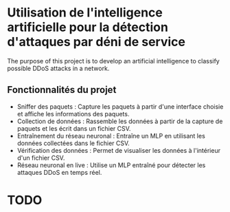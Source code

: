# Utilisation de l'intelligence artificielle pour la détection d'attaques par déni de service
The purpose of this project is to develop an artificial intelligence to classify possible DDoS attacks in a network.

## Fonctionnalités du projet
- Sniffer des paquets : Capture les paquets à partir d'une interface choisie et affiche les informations des paquets.
- Collection de données : Rassemble les données à partir de la capture de paquets et les écrit dans un fichier CSV.
- Entraînement du réseau neuronal : Entraîne un MLP en utilisant les données collectées dans le fichier CSV.
- Vérification des données : Permet de visualiser les données à l'intérieur d'un fichier CSV.
- Réseau neuronal en live : Utilise un MLP entraîné pour détecter les attaques DDoS en temps réel.

# TODO
